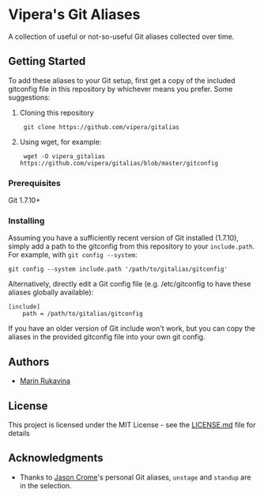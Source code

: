 # Vipera's Git Aliases

A collection of useful or not-so-useful Git aliases collected over time.

## Getting Started

To add these aliases to your Git setup, first get a copy of the included gitconfig file in this repository by whichever means you prefer. Some suggestions:

1. Cloning this repository
        
        git clone https://github.com/vipera/gitalias

2. Using wget, for example:

        wget -O vipera_gitalias https://github.com/vipera/gitalias/blob/master/gitconfig

### Prerequisites

Git 1.7.10+

### Installing

Assuming you have a sufficiently recent version of Git installed (1.7.10), simply add a path to the gitconfig from this repository to your `include.path`. For example, with `git config --system`:

```
git config --system include.path '/path/to/gitalias/gitconfig'
```

Alternatively, directly edit a Git config file (e.g. /etc/gitconfig to have these aliases globally available):

```
[include]
    path = /path/to/gitalias/gitconfig
```

If you have an older version of Git include won't work, but you can copy the aliases in the provided gitconfig file into your own git config.

## Authors

* [Marin Rukavina](https://github.com/vipera)

## License

This project is licensed under the MIT License - see the [LICENSE.md](LICENSE.md) file for details

## Acknowledgments

* Thanks to [Jason Crome](https://github.com/cromedome)'s personal Git aliases, `unstage` and `standup` are in the selection.

